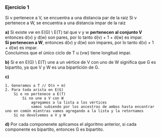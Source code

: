 ### Ejercicio 1

Si v pertenece a V, se encuentra a una distancia par de la raiz
Si v pertenece a W, se encuentra a una distancia impar de la raiz

**a)** Si existe _vw_ en E(G) \ E(T) tal que v y w **pertenecen al conjunto V** entonces d(v) y d(w) son pares, por lo tanto d(v) + 1 + d(w) es impar.\
**Si pertenecen a W**, entonces d(v) y d(w) son impares, por lo tanto d(v) + 1 + d(w) es impar.\
Concluimos que el único ciclo de T u {vw} tiene longitud impar.

**b)** Si e en E(G) \ E(T) une a un vértice de V con uno de W significa que G es bipartito, ya que V y W es una bipartición de G.

**c)** 
```
1. Generamos a T // O(n + m)
2. Para toda arista en E(G)
    Si e no pertenece a E(T)
        Si no une a V con W
            agregamos a la lista a los vértices 
            vamos subiendo por los ancestros de ambos hasta encontrar uno en común mientras vamos agregando a la lista y la retornamos
    Si no devolvemos a V y W
```

**d)** Por cada componenete aplicamos el algoritmo anterior, si cada componente es bipartito, entonces G es bipartito.
